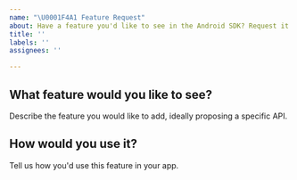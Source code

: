 ```yaml
---
name: "\U0001F4A1 Feature Request"
about: Have a feature you'd like to see in the Android SDK? Request it here.
title: ''
labels: ''
assignees: ''

---
```


<!-- DO NOT DELETE 
validate_template=false
template_path=.github/ISSUE_TEMPLATE/fr.md
-->

## What feature would you like to see?

Describe the feature you would like to add, ideally proposing a specific API.

## How would you use it?

Tell us how you'd use this feature in your app.
